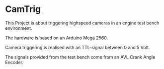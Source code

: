 # CamTrig

This Project is about triggering highspeed cameras in an engine test bench environment.

The hardware is based on an Arduino Mega 2560.

Camera triggering is realised with an TTL-signal between 0 and 5 Volt.

The signals provided from the test bench come from an AVL Crank Angle Encoder.
